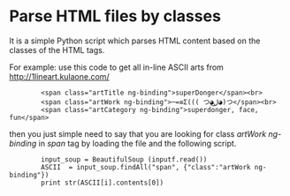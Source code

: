 # Parse HTML files by classes

It is a simple Python script which parses HTML content based on the classes of the HTML tags.

For example: use this code to get all in-line ASCII arts from http://1lineart.kulaone.com/


```     
        <span class="artTitle ng-binding">superDonger</span><br>
        <span class="artWork ng-binding">─=≡Σ((( つ◕ل͜◕)つ</span><br>
        <span class="artCategory ng-binding">superdonger, face, fun</span>
```

then you just simple need to say that you are looking for class *artWork ng-binding* in *span* tag by loading the file and the following script.

```     
        input_soup = BeautifulSoup (inputf.read())
        ASCII  = input_soup.findAll("span", {"class":"artWork ng-binding"})
        print str(ASCII[i].contents[0])
```
